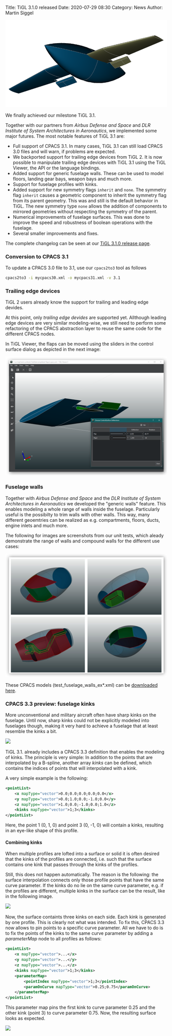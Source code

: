 Title: TiGL 3.1.0 released
Date: 2020-07-29 08:30
Category: News
Author: Martin Siggel

<div class="row">
	<div class="feature-image">
			<img src="images/tigl3.1.0.png"/>
	</div>
</div>

We finally achieved our milestone TiGL 3.1. 

Together with our partners from _Airbus Defense and Space_ and _DLR Institute of System Architectures in Aeronautics_, we implemented some major futures. The most notable features of TiGL 3.1 are:


 - Full support of CPACS 3.1. In many cases, TiGL 3.1 can still load CPACS 3.0 files and will warn, if problems are expected. 
 - We backported support for trailing edge devices from TiGL 2. It is now possible to manipulate trailing edge devices
     with TiGL 3.1 using the TiGL Viewer, the API or the language bindings.
 - Added support for generic fuselage walls. These can be used to model floors, landing gear bays, weapon bays and much more.
 - Support for fuselage profiles with kinks.
 - Added support for new symmetry flags `inherit` and `none`. The symmetry flag `inherit` causes a geometric
     component to inherit the symmetry flag from its parent geometry. This was and still is the default behavior in
     TiGL. The new symmetry type `none` allows the addition of components to mirrored geometries without respecting the symmetry of the parent.
 - Numerical improvements of fuselage surfaces. This was done to improve the speed and robustness of boolean operations with the fuselage.
 - Several smaller improvements and fixes.
 
The complete changelog can be seen at our [TiGL 3.1.0 release page](https://github.com/DLR-SC/tigl/releases/tag/v3.1.0).

### Conversion to CPACS 3.1 ###

To update a CPACS 3.0 file to 3.1, use our `cpacs2to3` tool as follows

```sh
cpacs2to3 -i mycpacs30.xml -o mycpacs31.xml -v 3.1
```

### Trailing edge devices ###

TiGL 2 users already know the support for trailing and leading edge devides.

At this point, only *trailing edge devides* are supported yet. Allthough leading edge devices are very similar modeling-wise, we still need to perform some refactoring of the CPACS abstraction layer to reuse the same code for the different CPACS nodes.

In TiGL Viewer, the flaps can be moved using the sliders in the control surface dialog as depicted in the next image:

<div class="row">
	<div class="feature-image">
		<a href="images/road-tigl-3.1/Flaps.png" class="boxer"><span class="item-title"><img src="images/road-tigl-3.1/Flaps.png"/></a>
	</div>
</div>

### Fuselage walls ###

Together with *Airbus Defense and Space* and the *DLR Institute of System Architectures in Aeronautics* we developed the "generic walls" feature. This enables modeling a whole range of walls inside the fuselage. Particularly useful is the possibilty to trim walls with other walls. This way, many different geoemtries can be realized as e.g. compartments, floors, ducts, engine inlets and much more.

The following for images are screenshots from our unit tests, which aleady demonstrate the range of walls and compound walls for the different use cases:

<div class="row">
	<div class="feature-image">
		<a href="images/road-tigl-3.1/Walls.png" class="boxer"><span class="item-title"><img src="images/road-tigl-3.1/Walls.png"/></a>
	</div>
</div>

These CPACS models (test_fuselage_walls_ex*.xml) can be [downloaded here](https://github.com/DLR-SC/tigl/tree/master/tests/unittests/TestData).


### CPACS 3.3 preview: fuselage kinks ###

More unconventional and military aircraft often have sharp kinks on the fuselage. Until now, sharp kinks could not be explicitly modeled into fuselages though, making it very hard to achieve a fuselage that at least resemble the kinks a bit.

<div class="row">
	<div class="col-md-8">
		<div class="feature-image">
			<img src="images/road-tigl-3.1/fuselage-kinks.png"/>
		</div>
	</div>
</div>

TiGL 3.1. already includes a CPACS 3.3 definition that enables the modeling of kinks. The principle is very simple: In addition to the points that are interpolated by a B-spline, another array *kinks* can be defined, which contains the indices of points that will interpolated with a kink.

A very simple example is the following:

```xml
<pointList>
	<x mapType="vector">0.0;0.0;0.0;0.0;0.0</x>
	<y mapType="vector">0.0;1.0;0.0;-1.0;0.0</y>
	<z mapType="vector">1.0;0.0;-1.0;0.0;1.0</z>
	<kinks mapType="vector">1;3</kinks>
</pointList>
```

Here, the point 1 (0, 1, 0) and point 3 (0, -1, 0) will contain a kinks, resulting in an eye-like shape of this profile.

#### Combining kinks ####

When multiple profiles are lofted into a surface or solid it is often desired that the kinks of the profiles are connected, i.e. such that the surface contains one kink that passes through the kinks of the profiles.

Still, this does not happen automatically. The reason is the following: the surface interpolation connects only those profile points that have the same curve parameter. If the kinks do no lie on the same curve parameter, e.g. if the profiles are different, multiple kinks in the surface can be the result, like in the following image.

<div class="row">
	<div class="col-md-6">
		<div class="feature-image">
			<img src="images/road-tigl-3.1/Kinks1.png"/>
		</div>
	</div>
</div>

Now, the surface containts three kinks on each side. Each kink is generated by one profile. This is clearly not what was intended. To fix this, CPACS 3.3 now allows to pin points to a specific curve parameter. All we have to do is to fix the points of the kinks to the same curve parameter by adding a *parameterMap* node to all profiles as follows:

```xml
<pointList>
	<x mapType="vector">...</x>
	<y mapType="vector">...</y>
	<z mapType="vector">...</z>
	<kinks mapType="vector">1;3</kinks>
	<parameterMap>
		<pointIndex mapType="vector">1;3</pointIndex>
		<paramOnCurve mapType="vector">0.25;0.75</paramOnCurve>
	</parameterMap>
</pointList>
```

This parameter map pins the first kink to curve parameter 0.25 and the other kink (point 3) to curve parameter 0.75. Now, the resulting surface looks as expected.

<div class="row">
	<div class="col-md-6">
		<div class="feature-image">
			<img src="images/road-tigl-3.1/Kinks2.png"/>
		</div>
	</div>
</div>